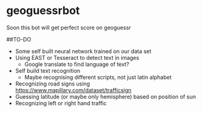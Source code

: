 # geoguessrbot

Soon this bot will get perfect score on geoguessr

##TO-DO
- Some self built neural network trained on our data set
- Using EAST or Tesseract to detect text in images
    - Google translate to find language of text?
- Self build text recognition
    - Maybe recognising different scripts, not just latin alphabet
- Recognizing road signs using https://www.mapillary.com/dataset/trafficsign
- Guessing latitude (or maybe only hemisphere) based on position of sun
- Recognizing left or right hand traffic


